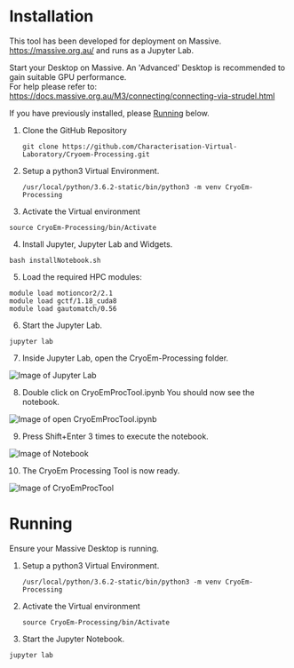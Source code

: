 # Installation

This tool has been developed for deployment on Massive. https://massive.org.au/ and runs as a Jupyter Lab.

Start your Desktop on Massive. An 'Advanced' Desktop is recommended to gain suitable GPU performance.  
For help please refer to: https://docs.massive.org.au/M3/connecting/connecting-via-strudel.html

If you have previously installed, please [Running](#Running) below.

1. Clone the GitHub Repository

    ```
    git clone https://github.com/Characterisation-Virtual-Laboratory/Cryoem-Processing.git
    ```

2. Setup a python3 Virtual Environment.

   ```
   /usr/local/python/3.6.2-static/bin/python3 -m venv CryoEm-Processing
   ```

3. Activate the Virtual environment

  ```
  source CryoEm-Processing/bin/Activate
  ```

4. Install Jupyter, Jupyter Lab and Widgets.

  ```
  bash installNotebook.sh
  ```

5. Load the required HPC modules:

  ```
  module load motioncor2/2.1
  module load gctf/1.18_cuda8
  module load gautomatch/0.56
  ```

6. Start the Jupyter Lab.

  ```
  jupyter lab
  ```

7. Inside Jupyter Lab, open the CryoEm-Processing folder.

  ![Image of Jupyter Lab](https://github.com/Characterisation-Virtual-Laboratory/Cryoem-Processing/blob/master/images/selectCryoEm-Processing.png)

8. Double click on CryoEmProcTool.ipynb
   You should now see the notebook.

  ![Image of open CryoEmProcTool.ipynb](https://github.com/Characterisation-Virtual-Laboratory/Cryoem-Processing/blob/master/images/openCryoEmProcTool.png)

9. Press Shift+Enter 3 times to execute the notebook.

  ![Image of Notebook](https://github.com/Characterisation-Virtual-Laboratory/Cryoem-Processing/blob/master/images/excuteNotebook.png)

10. The CryoEm Processing Tool is now ready.

  ![Image of CryoEmProcTool](https://github.com/Characterisation-Virtual-Laboratory/Cryoem-Processing/blob/master/images/readyForProcessing.png)

# <a name="Running"></a> Running

Ensure your Massive Desktop is running.

1. Setup a python3 Virtual Environment.

   ```
   /usr/local/python/3.6.2-static/bin/python3 -m venv CryoEm-Processing
   ```

2. Activate the Virtual environment

   ```
   source CryoEm-Processing/bin/Activate
   ```

3. Start the Jupyter Notebook.

 ```
 jupyter lab
 ```
